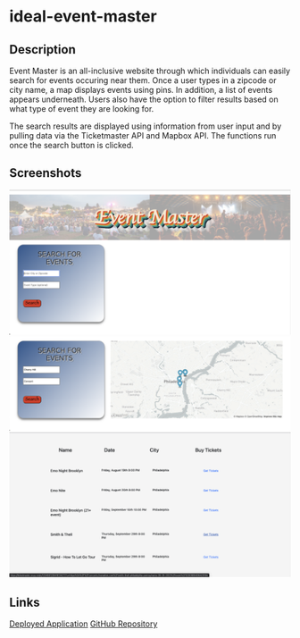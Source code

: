 # ideal-event-master

## Description
Event Master is an all-inclusive website through which individuals can easily search for events occuring near them. Once a user types in a zipcode or city name, a map displays events using pins. In addition, a list of events appears underneath. Users also have the option to filter results based on what type of event they are looking for. 

The search results are displayed using information from user input and by pulling data via the Ticketmaster API and Mapbox API. The functions run once the search button is clicked.

## Screenshots
![](assets/images/event-master-1.png)
![](assets/images/event-master-2.png)
![](assets/images/event-master-3.png)

## Links
<a href="https://hasnafar.github.io/ideal-event-master/" target="_blank">Deployed Application</a>
<a href="https://github.com/hasnafar/ideal-event-master" target="_blank">GitHub Repository</a>